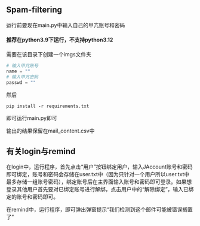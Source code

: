 ## Spam-filtering
运行前要现在main.py中输入自己的甲亢账号和密码

#### 推荐在python3.9下运行，不支持python3.12

需要在该目录下创建一个imgs文件夹

```python
# 输入甲亢账号
name = "" 
# 输入甲亢密码
passwd = ""
```
然后
```shell
pip install -r requirements.txt
```
即可运行main.py即可

输出的结果保留在mail_content.csv中

## 有关login与remind
在login中，运行程序，首先点击“用户”按钮绑定用户，输入JAccount账号和密码即可绑定，账号和密码会存储在user.txt中（因为只针对一个用户所以user.txt中最多存储一组账号密码），绑定账号后在主界面输入账号和密码即可登录。如果想登录其他用户首先要对已绑定账号进行解绑，点击用户中的“解除绑定”，输入已绑定的账号和密码即可。

在remind中，运行程序，即可弹出弹窗提示“我们检测到这个邮件可能被错误搁置了”